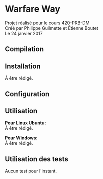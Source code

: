 # Warfare Way
Projet réalisé pour le cours 420-PRB-DM<br/>
Créé par Philippe Guilmette et Étienne Boutet<br/>
Le 24 janvier 2017

Compilation
-----------------------------------------------

Installation
-----------------------------------------------
À être rédigé.

Configuration
-----------------------------------------------

Utilisation
-----------------------------------------------
**Pour Linux Ubuntu:**<br/>
	À être rédigé.

**Pour Windows:**<br/>
	À être rédigé.

Utilisation des tests
-----------------------------------------------
Aucun test pour l'instant.
